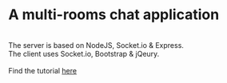 <h1>A multi-rooms chat application</h1>
<br/>
The server is based on NodeJS, Socket.io & Express.<br/>
The client uses Socket.io, Bootstrap & jQeury.<br/>
<br/>
Find the tutorial <a href="http://tomerlevy1.wordpress.com/">here</a>
